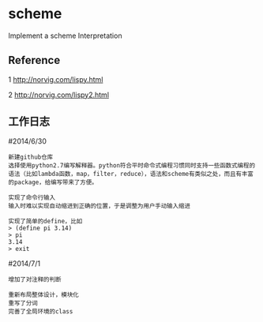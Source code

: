 scheme
======

Implement a scheme Interpretation

Reference
-----------

1 http://norvig.com/lispy.html

2 http://norvig.com/lispy2.html


工作日志
-----------
#2014/6/30 

	新建github仓库
	选择使用python2.7编写解释器。python符合平时命令式编程习惯同时支持一些函数式编程的语法（比如lambda函数，map，filter，reduce），语法和scheme有类似之处，而且有丰富的package，给编写带来了方便。

	实现了命令行输入
	输入时难以实现自动缩进到正确的位置，于是调整为用户手动输入缩进

	实现了简单的define，比如
	> (define pi 3.14)
	> pi
	3.14
	> exit

#2014/7/1
	
	增加了对注释的判断

	重新布局整体设计，模块化
	重写了分词
	完善了全局环境的class
